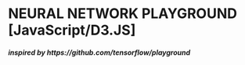 <h1>NEURAL NETWORK PLAYGROUND [JavaScript/D3.JS]</h1>
<h4><i>inspired by https://github.com/tensorflow/playground</i><h4>
